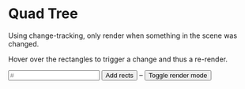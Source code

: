 # Quad Tree

<script setup lang="ts">
import { ref, watchEffect } from 'vue';
import { RenderModeApp } from '../../samples/renderMode/render-mode';
import { Rect, WGLDriver } from '../../src';

const canvas = ref<HTMLCanvasElement>();
const diag = ref<HTMLElement>();

const count = ref(100);

let app: RenderModeApp | undefined;

watchEffect(async () => {
    const c = canvas.value
    const d = diag.value

    if (!c || !d) {
        return;
    }

    const driver = await WGLDriver.fromCanvas(c);

    app = new RenderModeApp(new Rect(-300, -150, 600, 300), false, c, driver);
    app.addDiagTicker(d)

    await app.initializeAndStart();
})

function add() {
    app?.addMultiple(count.value)
}

function toggle() {
    app.renderMode = app.renderMode === 'always' ? 'onChange' : 'always'
}
</script>

Using change-tracking, only render when something in the scene was changed.

Hover over the rectangles to trigger a change and thus a re-render.

<section ref="diag"></section>

<section>
    <canvas class="sample-canvas" ref="canvas" tabindex="0"></canvas>
</section>

<section class="sample-controls">
    <input type="text" placeholder="#" :value="count" min="1">
    <button @click="add">Add rects</button>
    &ndash;
    <button @click="toggle">Toggle render mode</button>
</section>
